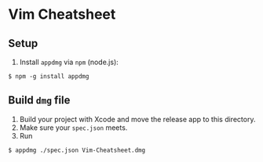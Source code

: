Vim Cheatsheet
==============

Setup
-----
1. Install `appdmg` via `npm` (node.js):
```shell
$ npm -g install appdmg
```

Build `dmg` file
----------------
1. Build your project with Xcode and move the release app to this directory.
2. Make sure your `spec.json` meets.
3. Run
```shell
$ appdmg ./spec.json Vim-Cheatsheet.dmg
```
